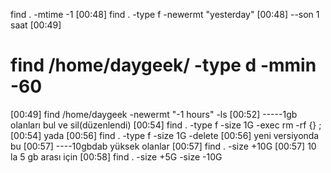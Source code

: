 find . -mtime -1
[00:48]
find . -type f -newermt "yesterday"
[00:48]
--son 1 saat
[00:49]
# find /home/daygeek/ -type d -mmin -60
[00:49]
find /home/daygeek -newermt "-1 hours" -ls
[00:52]
-----1gb olanları bul ve sil(düzenlendi)
[00:54]
find . -type f -size 1G -exec rm -rf {} ;
[00:54]
yada
[00:56]
find . -type f -size 1G -delete
[00:56]
yeni versiyonda bu
[00:57]
----10gbdab yüksek olanlar
[00:57]
find . -size +10G
[00:57]
10 la 5 gb arası için
[00:58]
find . -size +5G -size -10G

